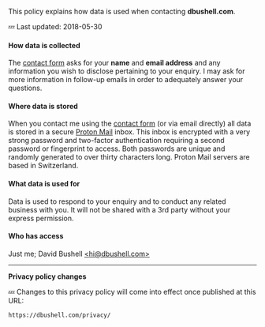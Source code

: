 This policy explains how data is used when contacting **dbushell.com**.

💤 Last updated: 2018-05-30

#### How data is collected

The [contact form](/contact/) asks for your **name** and **email address** and any information you wish to disclose pertaining to your enquiry. I may ask for more information in follow-up emails in order to adequately answer your questions.

#### Where data is stored

When you contact me using the [contact form](/contact/) (or via email directly) all data is stored in a secure [Proton Mail](https://protonmail.com/) inbox. This inbox is encrypted with a very strong password and two-factor authentication requiring a second password or fingerprint to access. Both passwords are unique and randomly generated to over thirty characters long. Proton Mail servers are based in Switzerland.

#### What data is used for

Data is used to respond to your enquiry and to conduct any related business with you. It will not be shared with a 3rd party without your express permission.

#### Who has access

Just me; David Bushell [<hi@dbushell.com\>](mailto:hi@dbushell.com)

* * *

**Privacy policy changes**

💤 Changes to this privacy policy will come into effect once published at this URL:

`https://dbushell.com/privacy/`

